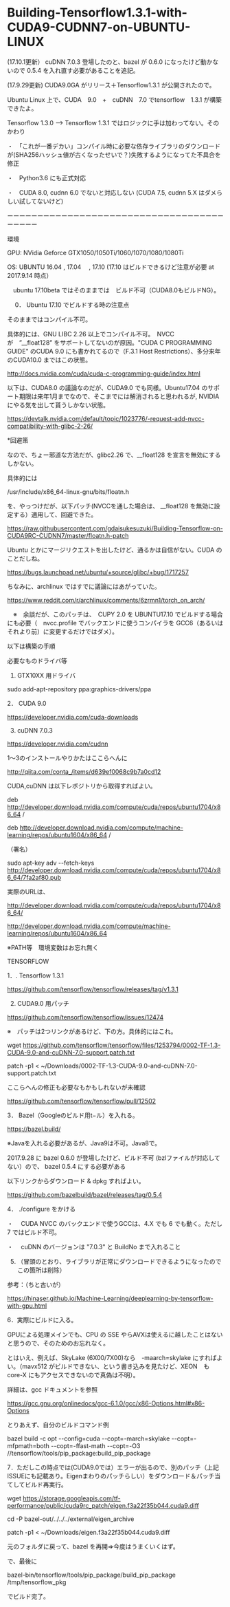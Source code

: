 # Building-Tensorflow1.3.1-with-CUDA9-CUDNN7-on-UBUNTU-LINUX


(17.10.1更新）
cuDNN 7.0.3 登場したのと、bazel が 0.6.0 になったけど動かないので 0.5.4 を入れ直す必要があることを追記。

(17.9.29更新)
CUDA9.0GA がリリース＋Tensorflow1.3.1 が公開されたので。

Ubuntu Linux 上で、CUDA　9.0　+　cuDNN　7.0 でtensorflow　1.3.1 が構築できたよ。

Tensorflow 1.3.0 --> Tensorflow 1.3.1 ではロジックに手は加わってない。そのかわり

・　「これが一番デカい」コンパイル時に必要な依存ライブラリのダウンロードが(SHA256ハッシュ値が古くなったせいで？)失敗するようになってた不具合を修正

・　Python3.6 にも正式対応

・　CUDA 8.0, cudnn 6.0 でないと対応しない (CUDA 7.5, cudnn 5.X はダメらしい試してないけど)

ーーーーーーーーーーーーーーーーーーーーーーーーーーーーーーーーーーーーーーーーー

環境

GPU: NVidia Geforce GTX1050/1050Ti/1060/1070/1080/1080Ti

OS:  UBUNTU 16.04 , 17.04 　, 17.10 (17.10 はビルドできるけど注意が必要 at 2017.9.14 時点）

　ubuntu 17.10beta ではそのままでは　ビルド不可（CUDA8.0もビルドNG）。
 
 
　 0． Ubuntu 17.10 でビルドする時の注意点
 
 そのままではコンパイル不可。
 
 具体的には、GNU LIBC 2.26 以上でコンパイル不可。　NVCC　が　”__float128” をサポートしてないのが原因。"CUDA C PROGRAMMING GUIDE" のCUDA 9.0 にも書かれてるので（F.3.1 Host Restrictions）、多分来年のCUDA10.0 まではこの状態。
 
 http://docs.nvidia.com/cuda/cuda-c-programming-guide/index.html

 以下は、CUDA8.0 の議論なのだが、CUDA9.0 でも同様。Ubuntu17.04 のサポート期限は来年1月までなので、そこまでには解消されると思われるが, NVIDIA にやる気を出して貰うしかない状態。
 
 https://devtalk.nvidia.com/default/topic/1023776/-request-add-nvcc-compatibility-with-glibc-2-26/
 

*回避策

 なので、ちょー邪道な方法だが、glibc2.26 で、__float128 を宣言を無効にするしかない。
 
 具体的には
 
 /usr/include/x86_64-linux-gnu/bits/floatn.h
 
 を、やっつけだが、以下パッチ(NVCCを通した場合は、 __float128 を無効に設定する）適用して、回避できた。
 
 https://raw.githubusercontent.com/gdaisukesuzuki/Building-Tensorflow-on-CUDA9RC-CUDNN7/master/floatn.h-patch
 
 Ubuntu とかにマージリクエストを出したけど、通るかは自信がない。CUDA のことだしね。
 
 https://bugs.launchpad.net/ubuntu/+source/glibc/+bug/1717257
 
 ちなみに、archlinux ではすでに議論にはあがっていた。

https://www.reddit.com/r/archlinux/comments/6zrmn1/torch_on_arch/

　※　余談だが、このパッチは、　CUPY 2.0 を UBUNTU17.10 でビルドする場合にも必要（　nvcc.profile でバックエンドに使うコンパイラを GCC6（あるいはそれより前）に変更するだけではダメ）。

 以下は構築の手順
 

必要なものドライバ等


1. GTX10XX 用ドライバ

sudo add-apt-repository ppa:graphics-drivers/ppa

2． CUDA 9.0 

https://developer.nvidia.com/cuda-downloads

3. cuDNN 7.0.3

https://developer.nvidia.com/cudnn

1〜3のインストールやりかたはここらへんに

http://qiita.com/conta_/items/d639ef0068c9b7a0cd12


CUDA,cuDNN は以下レポジトリから取得すればよい。

deb http://developer.download.nvidia.com/compute/cuda/repos/ubuntu1704/x86_64 /

deb http://developer.download.nvidia.com/compute/machine-learning/repos/ubuntu1604/x86_64 /

（署名）

sudo apt-key adv --fetch-keys http://developer.download.nvidia.com/compute/cuda/repos/ubuntu1704/x86_64/7fa2af80.pub

実際のURLは、

http://developer.download.nvidia.com/compute/cuda/repos/ubuntu1704/x86_64/

http://developer.download.nvidia.com/compute/machine-learning/repos/ubuntu1604/x86_64



※PATH等　環境変数はお忘れ無く


TENSORFLOW


1．. Tensorflow 1.3.1

https://github.com/tensorflow/tensorflow/releases/tag/v1.3.1

2. CUDA9.0 用パッチ

https://github.com/tensorflow/tensorflow/issues/12474

※　パッチは2つリンクがあるけど、下の方。具体的にはこれ。

wget https://github.com/tensorflow/tensorflow/files/1253794/0002-TF-1.3-CUDA-9.0-and-cuDNN-7.0-support.patch.txt

patch -p1 < ~/Downloads/0002-TF-1.3-CUDA-9.0-and-cuDNN-7.0-support.patch.txt
 

ここらへんの修正も必要なもかもしれないが未確認

https://github.com/tensorflow/tensorflow/pull/12502


3． Bazel（Googleのビルド用t−ル）を入れる。

https://bazel.build/

※Javaを入れる必要があるが、Java9は不可。Java8で。

2017.9.28 に bazel 0.6.0 が登場したけど、ビルド不可 (bzlファイルが対応してない）ので、 bazel 0.5.4 にする必要がある

以下リンクからダウンロード & dpkg すればよい。

https://github.com/bazelbuild/bazel/releases/tag/0.5.4


4． ./configure をかける

・　 CUDA NVCC のバックエンドで使うGCCは、4.X でも 6 でも動く。ただし 7 ではビルド不可。

・ 　cuDNN のバージョンは "7.0.3" と BuildNo まで入れること


5. （冒頭のとおり、ライブラリが正常にダウンロードできるようになったのでこの箇所は削除）

参考：（ちと古いが）

https://hinaser.github.io/Machine-Learning/deeplearning-by-tensorflow-with-gpu.html


6．実際にビルドに入る。

GPUによる処理メインでも、CPU の SSE やらAVXは使えるに越したことはないと思うので、そのためのお忘れなく。

とはいえ、例えば、SkyLake (6X00/7X00)なら　-maarch=skylake にすればよい。（mavx512 がビルドできない、という書き込みを見たけど、XEON　も　core-X にもアクセスできないので真偽は不明）。

詳細は、gcc ドキュメントを参照

https://gcc.gnu.org/onlinedocs/gcc-6.1.0/gcc/x86-Options.html#x86-Options

とりあえず、自分のビルドコマンド例

bazel build -c opt   --config=cuda --copt=-march=skylake --copt=-mfpmath=both --copt=-ffast-math --copt=-O3 //tensorflow/tools/pip_package:build_pip_package
 
7．ただしこの時点では(CUDA9.0では）エラーが出るので、別のパッチ（上記ISSUEにも記載あり。Eigenまわりのパッチらしい）をダウンロード＆パッチ当てしてビルド再実行。

wget https://storage.googleapis.com/tf-performance/public/cuda9rc_patch/eigen.f3a22f35b044.cuda9.diff

cd -P bazel-out/../../../external/eigen_archive
 
patch -p1 < ~/Downloads/eigen.f3a22f35b044.cuda9.diff
    
元のフォルダに戻って、bazel を再開⇒今度はうまくいくはず。

で、最後に

bazel-bin/tensorflow/tools/pip_package/build_pip_package /tmp/tensorflow_pkg

でビルド完了。
